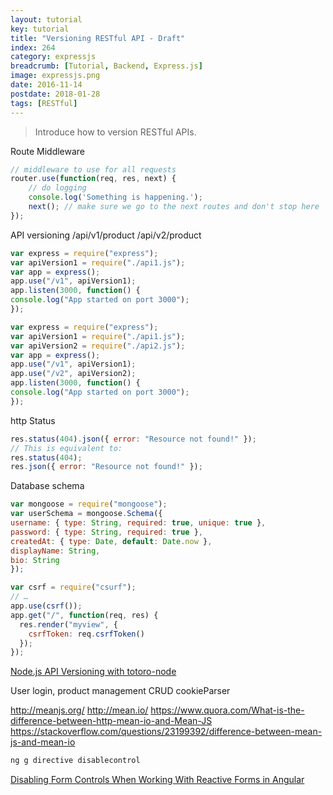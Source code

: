 ```yaml
---
layout: tutorial
key: tutorial
title: "Versioning RESTful API - Draft"
index: 264
category: expressjs
breadcrumb: [Tutorial, Backend, Express.js]
image: expressjs.png
date: 2016-11-14
postdate: 2018-01-28
tags: [RESTful]
---
```


> Introduce how to version RESTful APIs.

Route Middleware
```javascript
// middleware to use for all requests
router.use(function(req, res, next) {
    // do logging
    console.log('Something is happening.');
    next(); // make sure we go to the next routes and don't stop here
});
```

API versioning
/api/v1/product
/api/v2/product
```javascript
var express = require("express");
var apiVersion1 = require("./api1.js");
var app = express();
app.use("/v1", apiVersion1);
app.listen(3000, function() {
console.log("App started on port 3000");
});
```

```javascript
var express = require("express");
var apiVersion1 = require("./api1.js");
var apiVersion2 = require("./api2.js");
var app = express();
app.use("/v1", apiVersion1);
app.use("/v2", apiVersion2);
app.listen(3000, function() {
console.log("App started on port 3000");
});
```

http Status
```javascript
res.status(404).json({ error: "Resource not found!" });
// This is equivalent to:
res.status(404);
res.json({ error: "Resource not found!" });
```

Database schema
```javascript
var mongoose = require("mongoose");
var userSchema = mongoose.Schema({
username: { type: String, required: true, unique: true },
password: { type: String, required: true },
createdAt: { type: Date, default: Date.now },
displayName: String,
bio: String
});
```

```javascript
var csrf = require("csurf");
// …
app.use(csrf());
app.get("/", function(req, res) {
  res.render("myview", {
    csrfToken: req.csrfToken()
  });
});
```


[Node.js API Versioning with totoro-node](https://blog.cloudboost.io/node-js-api-versioning-with-totoro-node-c2ea1ef3dfba)

User login, product management CRUD
cookieParser




http://meanjs.org/
http://mean.io/
https://www.quora.com/What-is-the-difference-between-http-mean-io-and-Mean-JS
https://stackoverflow.com/questions/23199392/difference-between-mean-js-and-mean-io

```sh
ng g directive disablecontrol
```

[Disabling Form Controls When Working With Reactive Forms in Angular](https://netbasal.com/disabling-form-controls-when-working-with-reactive-forms-in-angular-549dd7b42110)
